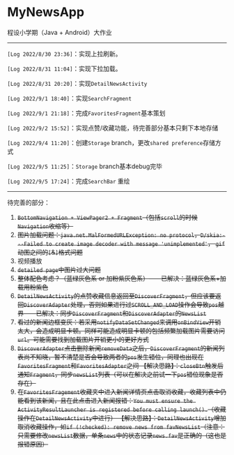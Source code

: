 # MyNewsApp
程设小学期（Java + Android）大作业

-----------

`[Log 2022/8/30 23:36]`：实现上拉刷新。

`[Log 2022/8/31 11:04]`：实现下拉加载。

`[Log 2022/8/31 20:20]`：实现`DetailNewsActivity`

`[Log 2022/9/1 18:40]`：实现`SearchFragment `

`[Log 2022/9/1 21:18]`：完成`FavoritesFragment`基本策划

`[Log 2022/9/2 15:52]`：实现点赞/收藏功能，待完善部分基本只剩下本地存储

`[Log 2022/9/4 11:20]`：创建`Storage` branch，更改`shared preference`存储方式

`[Log 2022/9/5 11:25]`：`Storage` branch基本debug完毕

`[Log 2022/9/5 17:24]`：完成`SearchBar` 重绘



-----------

待完善的部分：

1. ~~`BottomNavigation + ViewPager2 + Fragment`（包括`scroll`的时候`Navigation`收缩等）~~
2. ~~图片加载问题：`java.net.MalFormedURLException: no protocol`，`D/skia:---Failed to create image decoder with message 'unimplemented'`， `gif`动图之间的`[`&`]`格式问题~~
3. 视频播放
4. ~~`detailed page`中图片过大问题~~
5. ~~整体配色考虑？（蓝绿灰色系 or 加粉紫灰色系）——已解决：蓝绿灰色系+加载用粉紫色~~
6. ~~`DetailNewsActivity`的点赞收藏信息返回至`DiscoverFragment`，但应该要返回`DiscoverAdapter`处理，否则如果进行过`SCROLL_AND_LOAD`操作会导致`pos`越界——已解决：同步`DiscoverFragment`和`DiscoverAdapter`的`NewsList`~~
7. ~~看过的新闻边框变灰：若采用`notifyDataSetChanged`来调用`onBindView`开销太大，会造成明显卡顿。同样可能造成明显卡顿的包括频繁加载图片需要访问`url`。可能需要找到加载图片开销更小的更好方式~~
8. ~~`DiscoverAdapter`点击删除新闻`removeData`之后，`DiscoverFragment`的新闻列表尚不知晓，暂不清楚是否会导致两者的`pos`发生错位，同理也出现在`FavoritesFragment`和`FavoritesAdapter`之间
   【解决思路】：`closeBtn`触发后通知`Fragment`，同步`newsList`列表（可以在解决之前试一下`pos`错位现象是否存在）~~
9. ~~在`FavoritesFragement`收藏夹中进入新闻详情页点击取消收藏，收藏列表中仍能看到该新闻，且在此点击进入新闻报错：`You must ensure the ActivityResultLauncher is registered before calling launch().`（收藏操作在`DetailNewsActivity`中进行）
   【解决思路】：`DetailNewsActivity`增加取消收藏操作，如`if (!checked): remove news from favNewsList`（注意：只需要修改`newsList`数据，单条`news`中的状态记录`news.fav`是正确的（这也是报错原因）~~

